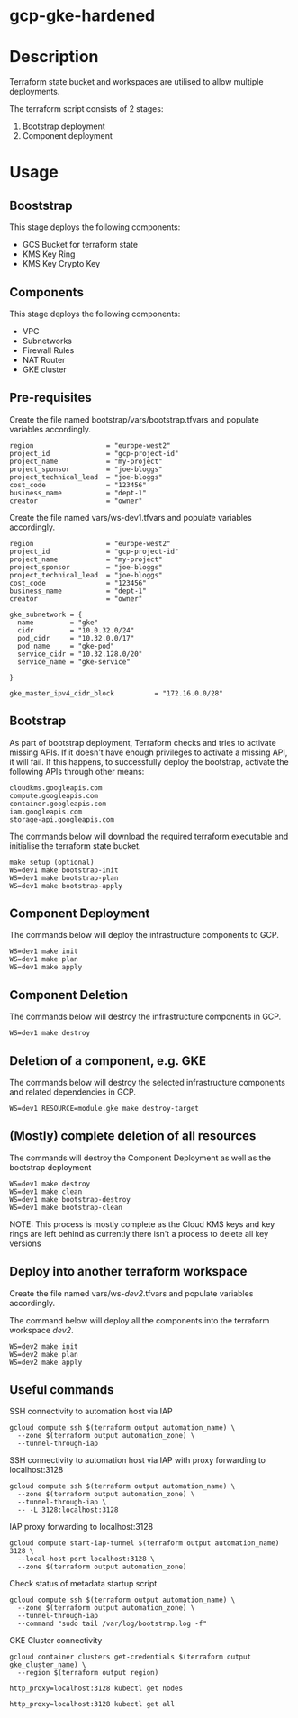 # gcp-gke-hardened

# Description
Terraform state bucket and workspaces are utilised to allow multiple deployments.

The terraform script consists of 2 stages:
1. Bootstrap deployment
1. Component deployment

# Usage
## Booststrap
This stage deploys the following components:
* GCS Bucket for terraform state
* KMS Key Ring
* KMS Key Crypto Key

## Components
This stage deploys the following components:
* VPC
* Subnetworks
* Firewall Rules
* NAT Router
* GKE cluster

## Pre-requisites
Create the file named bootstrap/vars/bootstrap.tfvars and populate variables accordingly.
```
region                  = "europe-west2"
project_id              = "gcp-project-id"
project_name            = "my-project"
project_sponsor         = "joe-bloggs"
project_technical_lead  = "joe-bloggs"
cost_code               = "123456"
business_name           = "dept-1"
creator                 = "owner"
```

Create the file named vars/ws-dev1.tfvars and populate variables accordingly.
```
region                  = "europe-west2"
project_id              = "gcp-project-id"
project_name            = "my-project"
project_sponsor         = "joe-bloggs"
project_technical_lead  = "joe-bloggs"
cost_code               = "123456"
business_name           = "dept-1"
creator                 = "owner"

gke_subnetwork = {
  name         = "gke"
  cidr         = "10.0.32.0/24"
  pod_cidr     = "10.32.0.0/17"
  pod_name     = "gke-pod"
  service_cidr = "10.32.128.0/20"
  service_name = "gke-service"

}

gke_master_ipv4_cidr_block          = "172.16.0.0/28"
```

## Bootstrap
As part of bootstrap deployment, Terraform checks and tries to activate missing APIs. If it doesn't have enough privileges to activate a missing API, it will fail. If this happens, to successfully deploy the bootstrap, activate the following APIs through other means:

```
cloudkms.googleapis.com
compute.googleapis.com
container.googleapis.com
iam.googleapis.com
storage-api.googleapis.com
```

The commands below will download the required terraform executable and initialise the terraform state bucket.
```
make setup (optional)
WS=dev1 make bootstrap-init
WS=dev1 make bootstrap-plan
WS=dev1 make bootstrap-apply
```

## Component Deployment
The commands below will deploy the infrastructure components to GCP.
```
WS=dev1 make init 
WS=dev1 make plan 
WS=dev1 make apply
```

## Component Deletion
The commands below will destroy the infrastructure components in GCP.
```
WS=dev1 make destroy
 ```

## Deletion of a component, e.g. GKE
The commands below will destroy the selected infrastructure components and related dependencies in GCP.
```
WS=dev1 RESOURCE=module.gke make destroy-target
```

## (Mostly) complete deletion of all resources
The commands will destroy the Component Deployment as well as the bootstrap deployment
```
WS=dev1 make destroy
WS=dev1 make clean
WS=dev1 make bootstrap-destroy
WS=dev1 make bootstrap-clean
```

NOTE: This process is mostly complete as the Cloud KMS keys and key rings are left behind as currently there isn't a process to delete all key versions

## Deploy into another terraform workspace
Create the file named vars/ws-*dev2*.tfvars and populate variables accordingly.

The command below will deploy all the components into the terraform workspace *dev2*.
```
WS=dev2 make init 
WS=dev2 make plan 
WS=dev2 make apply
```

## Useful commands
SSH connectivity to automation host via IAP
```shell script
gcloud compute ssh $(terraform output automation_name) \
  --zone $(terraform output automation_zone) \
  --tunnel-through-iap
```

SSH connectivity to automation host via IAP with proxy forwarding to localhost:3128
```shell script
gcloud compute ssh $(terraform output automation_name) \
  --zone $(terraform output automation_zone) \
  --tunnel-through-iap \
  -- -L 3128:localhost:3128
```

IAP proxy forwarding to localhost:3128
```shell script
gcloud compute start-iap-tunnel $(terraform output automation_name) 3128 \
  --local-host-port localhost:3128 \
  --zone $(terraform output automation_zone)
```

Check status of metadata startup script
```shell script
gcloud compute ssh $(terraform output automation_name) \
  --zone $(terraform output automation_zone) \
  --tunnel-through-iap 
  --command "sudo tail /var/log/bootstrap.log -f"
```

GKE Cluster connectivity
```shell script
gcloud container clusters get-credentials $(terraform output gke_cluster_name) \
  --region $(terraform output region)

http_proxy=localhost:3128 kubectl get nodes

http_proxy=localhost:3128 kubectl get all
```
